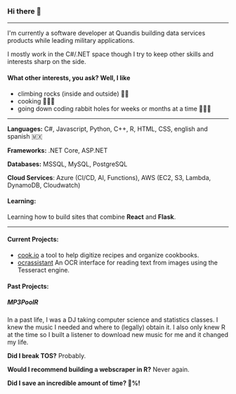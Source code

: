 ### Hi there 👋
---
I'm currently a software developer at Quandis building data services products while leading military applications. 

I mostly work in the C#/.NET space though I try to keep other skills and interests sharp on the side.

#### What other interests, you ask? Well, I like
- climbing rocks (inside and outside) 🧗‍♂
- cooking 🧑🏼‍🍳
- going down coding rabbit holes for weeks or months at a time 👨🏻‍💻

---
**Languages:** 
C#, Javascript, Python, C++, R, HTML, CSS, english and spanish 🇲🇽

**Frameworks:** 
.NET Core, ASP.NET

**Databases:** 
MSSQL, MySQL, PostgreSQL

**Cloud Services**: 
Azure (CI/CD, AI, Functions), AWS (EC2, S3, Lambda, DynamoDB, Cloudwatch)

#### Learning:
Learning how to build sites that combine **React** and **Flask**.

---

#### Current Projects:
- [cook.io](cook.io) a tool to help digitize recipes and organize cookbooks.
- [ocrassistant](https://github.com/brianespinoza/ocrassistant) An OCR interface for reading text from images using the Tesseract engine.

#### Past Projects:
##### MP3PoolR 
In a past life, I was a DJ taking computer science and statistics classes. I knew the music I needed and where to (legally) obtain it. I also only knew R at the time so I built a listener to download new music for me and it changed my life. 

**Did I break TOS?** Probably. 

**Would I recommend building a webscraper in R?** Never again. 

**Did I save an incredible amount of time? 💯%!**
